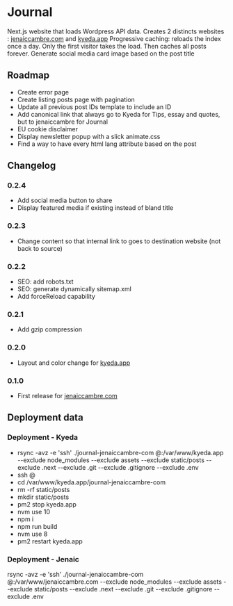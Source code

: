 # Journal

Next.js website that loads Wordpress API data.
Creates 2 distincts websites : [jenaiccambre.com](jenaiccambre.com) and [kyeda.app](kyeda.app)
Progressive caching: reloads the index once a day. Only the first visitor takes the load. Then caches all posts forever.
Generate social media card image based on the post title

## Roadmap

- Create error page
- Create listing posts page with pagination
- Update all previous post IDs template to include an ID
- Add canonical link that always go to Kyeda for Tips, essay and quotes, but to jenaiccambre for Journal
- EU cookie disclaimer
- Display newsletter popup with a slick animate.css
- Find a way to have every html lang attribute based on the post

## Changelog

### 0.2.4

- Add social media button to share
- Display featured media if existing instead of bland title

### 0.2.3

- Change content so that internal link to goes to destination website (not back to source)

### 0.2.2

- SEO: add robots.txt
- SEO: generate dynamically sitemap.xml
- Add forceReload capability

### 0.2.1

- Add gzip compression

### 0.2.0

- Layout and color change for [kyeda.app](kyeda.app)

### 0.1.0

- First release for [jenaiccambre.com](jenaiccambre.com)

## Deployment data

### Deployment - Kyeda

- rsync -avz -e 'ssh' ./journal-jenaiccambre-com <user>@<host>:/var/www/kyeda.app --exclude node_modules --exclude assets --exclude static/posts --exclude .next --exclude .git --exclude .gitignore --exclude .env
- ssh <user>@<host>
- cd /var/www/kyeda.app/journal-jenaiccambre-com
- rm -rf static/posts
- mkdir static/posts
- pm2 stop kyeda.app
- nvm use 10
- npm i
- npm run build
- nvm use 8
- pm2 restart kyeda.app

### Deployment - Jenaic

rsync -avz -e 'ssh' ./journal-jenaiccambre-com <user>@<host>:/var/www/jenaiccambre.com --exclude node_modules --exclude assets --exclude static/posts --exclude .next --exclude .git --exclude .gitignore --exclude .env
